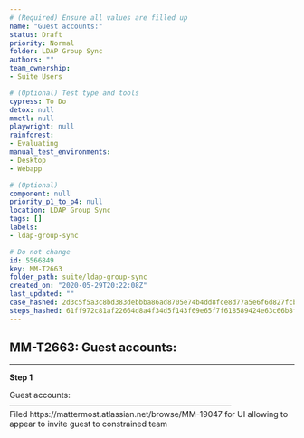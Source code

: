 ```yaml
---
# (Required) Ensure all values are filled up
name: "Guest accounts:"
status: Draft
priority: Normal
folder: LDAP Group Sync
authors: ""
team_ownership: 
- Suite Users

# (Optional) Test type and tools
cypress: To Do
detox: null
mmctl: null
playwright: null
rainforest: 
- Evaluating
manual_test_environments: 
- Desktop
- Webapp

# (Optional)
component: null
priority_p1_to_p4: null
location: LDAP Group Sync
tags: []
labels: 
- ldap-group-sync

# Do not change
id: 5566849
key: MM-T2663
folder_path: suite/ldap-group-sync
created_on: "2020-05-29T20:22:08Z"
last_updated: ""
case_hashed: 2d3c5f5a3c8bd383debbba86ad8705e74b4dd8fce8d77a5e6f6d827fcb2761900e1dbe2c2364e8ea0af481bc28428ffd
steps_hashed: 61ff972c81af22664d8a4f34d5f143f69e65f7f618589424e63c66b8f90161d84a506d30759af978add306c89b90c899
---
```


## MM-T2663: Guest accounts:

---

**Step 1**

Guest accounts:\
————————————————————————————\
Filed https\://mattermost.atlassian.net/browse/MM-19047 for UI allowing to appear to invite guest to constrained team
